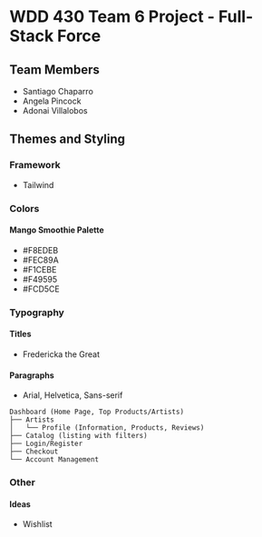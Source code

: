 # WDD 430 Team 6 Project - Full-Stack Force 

## Team Members
 - Santiago Chaparro
 - Angela Pincock
 - Adonai Villalobos

## Themes and Styling

### Framework
- Tailwind

### Colors
#### Mango Smoothie Palette
- #F8EDEB
- #FEC89A
- #F1CEBE
- #F49595
- #FCD5CE
 
### Typography
#### Titles
- Fredericka the Great
####  Paragraphs
- Arial, Helvetica, Sans-serif

```
Dashboard (Home Page, Top Products/Artists)
├── Artists
│   └── Profile (Information, Products, Reviews)
├── Catalog (listing with filters)
├── Login/Register
├── Checkout
└── Account Management
```

### Other
#### Ideas
-   Wishlist